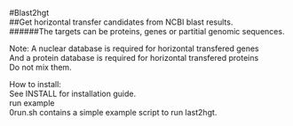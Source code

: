 #Blast2hgt    
##Get horizontal transfer candidates from NCBI blast results.    
######The targets can be proteins, genes or partitial genomic sequences.   

Note: A nuclear database is required for horizontal transfered genes   
And a protein database is required for horizontal transfered proteins   
Do not mix them.

How to install:  
See INSTALL for installation guide.   
run example  
0run.sh contains a simple example script to run last2hgt.   

